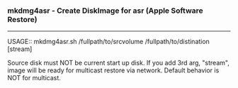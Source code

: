 ### mkdmg4asr - Create DiskImage for asr (Apple Software Restore)
___
USAGE::
mkdmg4asr.sh /fullpath/to/srcvolume /fullpath/to/distination [stream]

Source disk must NOT be current start up disk.
If you add 3rd arg, "stream", image will be ready for multicast 
restore via network. Default behavior is NOT for multicast.
